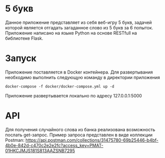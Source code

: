 # 5 букв
Данное приложение представляет из себя веб-игру 5 букв, задачей которой является отгадать загаданное слово из 5 букв за 6 попыток. Приложение написано на языке Python на основе RESTfull на библиотеке Flask.

# Запуск
Приложение поставляется в Docker контейнера. Для развертывания необходимо выполнить следующую команду в директории приложения
```
docker-compose -f docker/docker-compose.yml up -d
```
Приложение развертывается локально по адресу 127.0.0.1:5000

# API
Для получения случайного слова из банка реализована возможность послать get-запрос. Пример запроса представлен в виде коллекции Postman: https://api.postman.com/collections/31475780-69b25446-b4bf-4b0e-842d-c470c2e2e2fc?access_key=PMAT-01HKCJMJS181S813AAZSNB7295